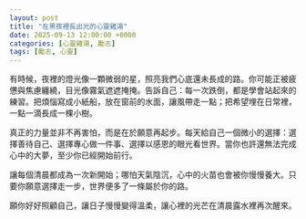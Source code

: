 ```yaml
---
layout: post
title: "在黑夜裡長出光的心靈雞湯"
date: 2025-09-13 12:00:00 +0000
categories: [心靈雞湯, 勵志]
tags: [勵志, 心靈]
---
```


有時候，夜裡的燈光像一顆微弱的星，照亮我們心底還未長成的路。你可能正被疲憊與焦慮纏繞，目光像霧氣遮遮掩掩。告訴自己：每一次跌倒，都是學會站起來的練習。把煩惱寫成小紙船，放在窗前的水面，讓風帶走一點；把希望埋在日常裡，一點一滴長成一棵小樹。

真正的力量並非不再害怕，而是在於願意再起步。每天給自己一個微小的選擇：選擇善待自己、選擇專心做一件事、選擇以感恩的眼光看世界。當你也許還無法完成心中的大夢，至少你已經開始前行。

讓每個清晨都成為一次新開始；哪怕天氣陰沉，心中的火苗也會被你慢慢養大。只要你願意選擇走一步，世界便多了一條屬於你的路。

願你好好照顧自己，讓日子慢慢變得溫柔，讓心裡的光芒在清晨露水裡再次醒來。